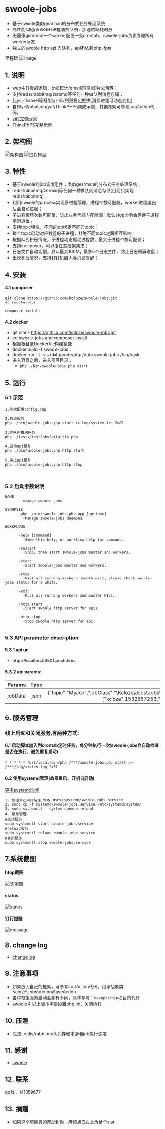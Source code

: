 # swoole-jobs

* 基于swoole类似gearman的分布式任务处理系统
* 高性能/动态多woker进程消费队列，加速后端耗时服
* 无需像gearman一个worker配置一条crontab，swoole-jobs负责管理所有worker状态
* 独立的swoole http api 入队列，api不依赖php-fpm

 里程碑
 ![image](https://github.com/xieyuhua/swoole-jobs/assets/29120060/39224fd8-cf27-4f08-ab23-eda25054b875)


## 1. 说明

* web中较慢的逻辑，比如统计/email/短信/图片处理等；
* 支持redis/rabbitmq/zeromq等任何一种做队列消息存储；
* 比yii／laravel等框架自带队列更稳定更快[消费进程可动态变化]
* 自带yii2/phalcon/yaf/ThinkPHP5集成示例，其他框架可参考src/Action代码，
* [yii2完整示例](https://github.com/kcloze/swoole-jobs-yii2)
* [ThinkPHP5完整示例](https://github.com/kcloze/swoole-jobs-tp5)


## 2. 架构图

![架构图](docs/images/jobs-archi.png)
![进程模型](docs/images/jobs-process.png)


## 3. 特性

* 基于swoole的job调度组件；类似gearman的分布式任务处理系统；
* redis/rabbitmq/zeromq等任何一种做队列消息存储(目前只实现redis/rabbitmq)；
* 利用swoole的process实现多进程管理，进程个数可配置，worker进程退出后会自动拉起；
* 子进程循环次数可配置，防止业务代码内存泄漏；默认stop命令会等待子进程平滑退出；
* 支持topic特性，不同的job绑定不同的topic；
* 每个topic启动对应数量的子进程，杜绝不同topic之间相互影响;
* 根据队列积压情况，子进程动态启动进程数，最大子进程个数可配置；
* 支持composer，可以跟任意框架集成；
* 日志文件自动切割，默认最大100M，最多5个日志文件，防止日志刷满磁盘；
* 出现积压情况，支持钉钉机器人等消息提醒；


## 4. 安装

#### 4.1 composer
```
git clone https://github.com/kcloze/swoole-jobs.git
cd swoole-jobs

```


```
composer install
```
#### 4.2 docker
* git clone https://github.com/kcloze/swoole-jobs.git
* cd swoole-jobs and composer install
* 根据根目录Dockerfile构建镜像
* docker build -t swoole-jobs .
* docker run  -it  -v ~/data/code/php:/data swoole-jobs /bin/bash
* 进入容器之后，进入项目目录：
  * `php ./bin/swoole-jobs.php start`

## 5. 运行

### 5.1 示范
```
1.修改配置config.php

2.启动服务
php ./bin/swoole-jobs.php start >> log/system.log 2>&1

3.往队列推送任务
php ./tests/testJobsSerialzie.php

4.启动api服务
php ./bin/swoole-jobs.php http start

5.停止api服务
php ./bin/swoole-jobs.php http stop



```

### 5.2 启动参数说明
```
NAME
      - manage swoole-jobs

SYNOPSIS
      -php ./bin/swoole-jobs.php app [options]
        -Manage swoole-jobs daemons.

WORKFLOWS

      -help [command]
        -Show this help, or workflow help for command.

      -restart
        -Stop, then start swoole-jobs master and workers.

      -start
        -Start swoole-jobs master and workers.

      -stop
        -Wait all running workers smooth exit, please check swoole-jobs status for a while.

      -exit
        -Kill all running workers and master PIDs.

      -http start 
        -Start swoole http server for apis.
      
      -http stop
        -Stop swoole http server for api.


```

### 5.3 API parameter description

#### 5.3.1 api url
* http://localhost:9501/pushJobs

#### 5.3.2 api params:

| Params       | Type           | Demo  |
| ------------- |:-------------:| -----:|
|   jobData    | json | {"topic":"MyJob","jobClass":"\\Kcloze\\Jobs\\Jobs\\MyJob","jobMethod":"test2","jobParams":["kcloze",1532857253,"oop"],"jobExtras":[],"serializeFunc":"php"} |


## 6. 服务管理
### 线上启动和关闭服务,有两种方式:

#### 6.1 启动脚本加入到crontab定时任务，每分钟执行一次(swoole-jobs会自动检查是否在执行，避免重复启动)

```
* * * * * /usr/local/bin/php /***/swoole-jobs.php start >> /***/log/system.log 2>&1

```



#### 6.2 使用systemd管理(故障重启、开机自启动)
[更多systemd介绍](https://www.swoole.com/wiki/page/699.html)

```
1. 根据自己项目路径,修改 docs/systemd/swoole-jobs.service
2. sudo cp -f systemd/swoole-jobs.service /etc/systemd/system/
3. sudo systemctl --system daemon-reload
4. 服务管理
#启动服务
sudo systemctl start swoole-jobs.service
#reload服务
sudo systemctl reload swoole-jobs.service
#关闭服务
sudo systemctl stop swoole-jobs.service

```

## 7.系统截图
#### htop截图
![实例图](docs/images/demo.png)
#### status
![status](docs/images/status.png)
#### 钉钉提醒
![message](docs/images/dingding.png)




## 8. change log
* [change log](docs/ChangeLog.md)

## 9. 注意事项
* 如果嵌入自己的框架，可参考src/Action代码，继承抽象类Kcloze\Jobs\Action\BaseAction
* 各种框架服务启动会稍有不同，具体参考：`example/bin`项目的代码
* swoole 4 以上版本需要设置php.ini，[关闭协程 ](https://github.com/swoole/swoole-src/issues/2716)

## 10. 压测
* 瓶颈: redis/rabbitmq队列存储本身和job执行速度

## 11. 感谢
* [swoole](http://www.swoole.com/)

## 12. 联系
qq群：141059677


## 13. 捐赠
* 如果这个项目真的帮助到你，麻烦点击右上角给个star




